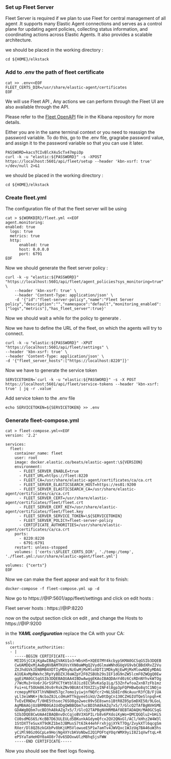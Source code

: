 ### Set up Fleet Server


Fleet Server is required if we plan to use Fleet for central management of all agent .It supports many Elastic Agent connections and serves as a control plane for updating agent policies, collecting status information, and coordinating actions across Elastic Agents. It also provides a scalable architecture. 

we should be placed in the working directory :

```
cd ${HOME}/elkstack
```

### Add to .env the path of fleet certificate

```
cat >> .env<<EOF
FLEET_CERTS_DIR=/usr/share/elastic-agent/certificates
EOF
```

We will use Fleet API , Any actions we can perform through the Fleet UI are also available through the API.

Please refer to the [Fleet OpenAPI](https://github.com/elastic/kibana/blob/8.4/x-pack/plugins/fleet/common/openapi/README.md) file in the Kibana repository for more details.

Either you are in the same terminal context or you need to reassign the password variable. To do this, go to the .env file, gragrabe password value, and assign it to the password variable so that you can use it later.

```
PASSWORD=kacsTCIvBlcX4u5cTx47mpiOp
curl -k -u "elastic:${PASSWORD}" -s -XPOST https://localhost:5601/api/fleet/setup --header 'kbn-xsrf: true' >/dev/null 2>&1
```

we should be placed in the working directory :

```
cd ${HOME}/elkstack
```

### Create fleet.yml 

The configuration file of that the fleet server will be using 

```
cat > ${WORKDIR}/fleet.yml <<EOF
agent.monitoring:
enabled: true 
  logs: true 
  metrics: true 
  http:
      enabled: true 
      host: 0.0.0.0 
      port: 6791 
EOF
```

Now we should generate the fleet server policy :
```
curl -k -u "elastic:${PASSWORD}" "https://localhost:5601/api/fleet/agent_policies?sys_monitoring=true" \
    --header 'kbn-xsrf: true' \
    --header 'Content-Type: application/json' \
    -d '{"id":"fleet-server-policy","name":"Fleet Server policy","description":"","namespace":"default","monitoring_enabled":["logs","metrics"],"has_fleet_server":true}'
```

Now we should wait a while for the policy to generate .

Now we have to define the URL of the fleet, on which the agents will try to connect. 

```
curl -k -u "elastic:${PASSWORD}" -XPUT "https://localhost:5601/api/fleet/settings" \
--header 'kbn-xsrf: true' \
--header 'Content-Type: application/json' \
-d '{"fleet_server_hosts":["https://localhost:8220"]}'
```

Now we have to generate the service token 
```
SERVICETOKEN=`curl -k -u "elastic:${PASSWORD}" -s -X POST https://localhost:5601/api/fleet/service-tokens --header 'kbn-xsrf: true' | jq -r .value`
```

Add service token to the .env file 
```
echo SERVICETOKEN=${SERVICETOKEN} >> .env
```

### Generate fleet-compose.yml
```
cat > fleet-compose.yml<<EOF
version: '2.2'

services:
  fleet:
    container_name: fleet
    user: root
    image: docker.elastic.co/beats/elastic-agent:\${VERSION}
    environment:
      - FLEET_SERVER_ENABLE=true
      - FLEET_URL=https://fleet:8220
      - FLEET_CA=/usr/share/elastic-agent/certificates/ca/ca.crt
      - FLEET_SERVER_ELASTICSEARCH_HOST=https://es01:9200
      - FLEET_SERVER_ELASTICSEARCH_CA=/usr/share/elastic-agent/certificates/ca/ca.crt
      - FLEET_SERVER_CERT=/usr/share/elastic-agent/certificates/fleet/fleet.crt
      - FLEET_SERVER_CERT_KEY=/usr/share/elastic-agent/certificates/fleet/fleet.key
      - FLEET_SERVER_SERVICE_TOKEN=\${SERVICETOKEN}
      - FLEET_SERVER_POLICY=fleet-server-policy
      - CERTIFICATE_AUTHORITIES=/usr/share/elastic-agent/certificates/ca/ca.crt
    ports:
      - 8220:8220
      - 6791:6791
    restart: unless-stopped
    volumes: ['certs:\$FLEET_CERTS_DIR', './temp:/temp', './fleet.yml:/usr/share/elastic-agent/fleet.yml']

volumes: {"certs"}
EOF
```

Now we can make the fleet appear and wait for it to finish:

```
docker-compose -f fleet-compose.yml up -d
```

Now go to https://@IP:5601/app/fleet/settings and click on edit hosts :

Fleet server hosts : https://@IP:8220

now on the output section click on edit , and change the Hosts to https://@IP:9200

in the ***YAML configuration*** replace the CA with your CA:

```
ssl:
  certificate_authorities:
  - |
    -----BEGIN CERTIFICATE-----
    MIIDSjCCAjKgAwIBAgIVAKU1o3rWbsH5+XQEO7MY4kcbypSKMA0GCSqGSIb3DQEB
    CwUAMDQxMjAwBgNVBAMTKUVsYXN0aWMgQ2VydGlmaWNhdGUgVG9vbCBBdXRvZ2Vu
    ZXJhdGVkIENBMB4XDTIyMDkyNzEwMjMxMloXDTI1MDkyNjEwMjMxMlowNDEyMDAG
    A1UEAxMpRWxhc3RpYyBDZXJ0aWZpY2F0ZSBUb29sIEF1dG9nZW5lcmF0ZWQgQ0Ew
    ggEiMA0GCSqGSIb3DQEBAQUAA4IBDwAwggEKAoIBAQDAnYd0z6CsRDnNYhvkWTOg
    /7WcMu3+Vo6rJGrSSPXCTtWtbl8Jiz8IC5RvKaSp1Lg/53ZnfwfoaZxnB7zFb1mz
    Fui+nLf5OUm86J0s0rRskZNv9BUAt47OXZZiyINF4l8gp3pFQPHBwQo8qtC1NOjo
    rcmepyMf6XTlhVNBHd57gc7omo1yiwjnfNQfcr2+NLSb8IrdNcAuurR3fCB/FjUA
    yLl3eiWNK+jNcbaZ8JLcdHuHTTkgyee5ikU/Zw0tDgCn130CZHGIUTQeSlnpqh+K
    TvEvERNDe/T/0HE5thsec76SO8go2wec09v5E8swns1BtR8Z05pSmDXE50/9LGoL
    AgMBAAGjUzBRMB0GA1UdDgQWBBQbm7ucBD3hA8kAZq7x5/7/GlcQ2TAfBgNVHSME
    GDAWgBQbm7ucBD3hA8kAZq7x5/7/GlcQ2TAPBgNVHRMBAf8EBTADAQH/MA0GCSqG
    SIb3DQEBCwUAA4IBAQBnvDcCqjoBV3XGPILrb8v6PXdoiKyWo+QMCQGQlu2+bHiS
    CU0sdMGS65/KcBB7D63ULEULd5BKunkAGdymQfcx2QV2QNxGl/ACl/kHhz2W4W3l
    1StDXTTeSuxXT9dKZ1be3JBMusS7t63k44ehFrxhjgjXYkT7Og/ZvykXTl6qcgSm
    RXer/Dl8QZ6zkGXbPv8bKjUM5VlowueE5P1w7amTv4JWVQxc1WJzUq7BA46uW3hs
    yCiMl98Gz0GCpLe9HojNg4XYcbKVoNbwI2Q1POFtqYOqrWMX9yiI821qVwftqL+R
    eP5YaTaHeHOY0a4O8r7dv65DOxwUlzM8hq5jsFWW
    -----END CERTIFICATE-----
```

Now you should see the fleet logs flowing. 



